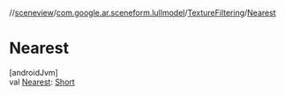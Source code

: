 //[sceneview](../../../index.md)/[com.google.ar.sceneform.lullmodel](../index.md)/[TextureFiltering](index.md)/[Nearest](-nearest.md)

# Nearest

[androidJvm]\
val [Nearest](-nearest.md): [Short](https://kotlinlang.org/api/latest/jvm/stdlib/kotlin/-short/index.html)
